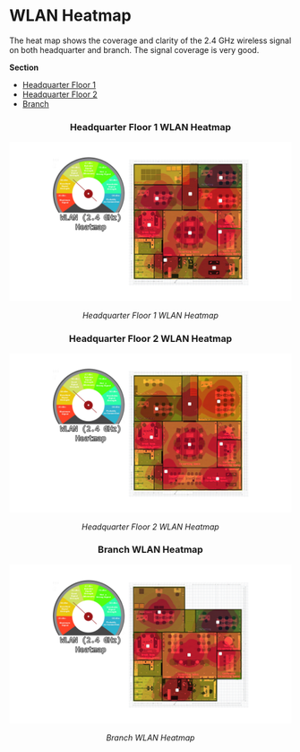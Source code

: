 # WLAN Heatmap
The heat map shows the coverage and clarity of the 2.4 GHz wireless signal on both headquarter and branch. The signal coverage is very good.

<div class="warning">

**Section**

- [Headquarter Floor 1](#headquarter-floor-1-wlan-heatmap)
- [Headquarter Floor 2](#headquarter-floor-2-wlan-heatmap)
- [Branch](#branch-wlan-heatmap)

</div>

### <p style="text-align: center;">Headquarter Floor 1 WLAN Heatmap</p>
![headquarter floor-1 heatmap image](../../images/networkdesign/HQ1-Heatmap.png)
*<p style="text-align: center;">Headquarter Floor 1 WLAN Heatmap</p>*

### <p style="text-align: center;">Headquarter Floor 2 WLAN Heatmap</p>
![headquarter floor-2 heatmap image](../../images/networkdesign/HQ2-Heatmap.png)
*<p style="text-align: center;">Headquarter Floor 2 WLAN Heatmap</p>*

### <p style="text-align: center;">Branch WLAN Heatmap</p>
![branch heatmap image](../../images/networkdesign/BR-Heatmap.png)
*<p style="text-align: center;">Branch WLAN Heatmap</p>*